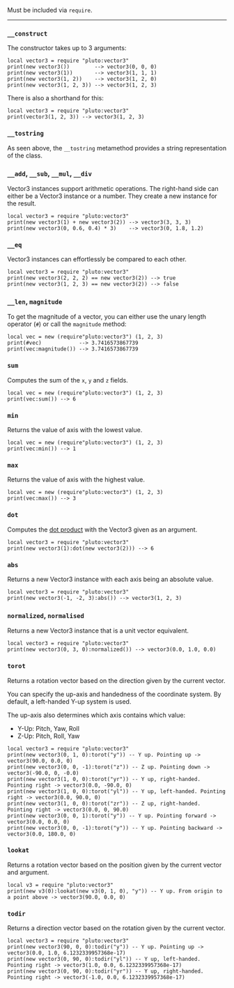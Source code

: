 Must be included via `require`.

---
### `__construct`

The constructor takes up to 3 arguments:

```pluto
local vector3 = require "pluto:vector3"
print(new vector3())        --> vector3(0, 0, 0)
print(new vector3(1))       --> vector3(1, 1, 1)
print(new vector3(1, 2))    --> vector3(1, 2, 0)
print(new vector3(1, 2, 3)) --> vector3(1, 2, 3)
```

There is also a shorthand for this:

```pluto
local vector3 = require "pluto:vector3"
print(vector3(1, 2, 3)) --> vector3(1, 2, 3)
```

### `__tostring`

As seen above, the `__tostring` metamethod provides a string representation of the class.

### `__add`, `__sub`, `__mul`, `__div`

Vector3 instances support arithmetic operations. The right-hand side can either be a Vector3 instance or a number. They create a new instance for the result.

```pluto
local vector3 = require "pluto:vector3"
print(new vector3(1) + new vector3(2)) --> vector3(3, 3, 3)
print(new vector3(0, 0.6, 0.4) * 3)    --> vector3(0, 1.8, 1.2)
```

### `__eq`

Vector3 instances can effortlessly be compared to each other.

```pluto
local vector3 = require "pluto:vector3"
print(new vector3(2, 2, 2) == new vector3(2)) --> true
print(new vector3(1, 2, 3) == new vector3(2)) --> false
```

### `__len`, `magnitude`

To get the magnitude of a vector, you can either use the unary length operator (`#`) or call the `magnitude` method:

```pluto
local vec = new (require"pluto:vector3") (1, 2, 3)
print(#vec)            --> 3.7416573867739
print(vec:magnitude()) --> 3.7416573867739
```

### `sum`

Computes the sum of the `x`, `y` and `z` fields.

```pluto
local vec = new (require"pluto:vector3") (1, 2, 3)
print(vec:sum()) --> 6
```

### `min`

Returns the value of axis with the lowest value.

```pluto
local vec = new (require"pluto:vector3") (1, 2, 3)
print(vec:min()) --> 1
```

### `max`

Returns the value of axis with the highest value.

```pluto
local vec = new (require"pluto:vector3") (1, 2, 3)
print(vec:max()) --> 3
```

### `dot`

Computes the [dot product](https://en.wikipedia.org/wiki/Dot_product) with the Vector3 given as an argument.

```pluto
local vector3 = require "pluto:vector3"
print(new vector3(1):dot(new vector3(2))) --> 6
```

### `abs`

Returns a new Vector3 instance with each axis being an absolute value.

```pluto
local vector3 = require "pluto:vector3"
print(new vector3(-1, -2, 3):abs()) --> vector3(1, 2, 3)
```

### `normalized`, `normalised`

Returns a new Vector3 instance that is a unit vector equivalent.

```pluto
local vector3 = require "pluto:vector3"
print(new vector3(0, 3, 0):normalized()) --> vector3(0.0, 1.0, 0.0)
```

### `torot`

Returns a rotation vector based on the direction given by the current vector.

You can specify the up-axis and handedness of the coordinate system. By default, a left-handed Y-up system is used.

The up-axis also determines which axis contains which value:
- Y-Up: Pitch, Yaw, Roll
- Z-Up: Pitch, Roll, Yaw

```pluto
local vector3 = require "pluto:vector3"
print(new vector3(0, 1, 0):torot("y")) -- Y up. Pointing up -> vector3(90.0, 0.0, 0)
print(new vector3(0, 0, -1):torot("z")) -- Z up. Pointing down -> vector3(-90.0, 0, -0.0)
print(new vector3(1, 0, 0):torot("yr")) -- Y up, right-handed. Pointing right -> vector3(0.0, -90.0, 0)
print(new vector3(1, 0, 0):torot("yl")) -- Y up, left-handed. Pointing right -> vector3(0.0, 90.0, 0)
print(new vector3(1, 0, 0):torot("zr")) -- Z up, right-handed. Pointing right -> vector3(0.0, 0, 90.0)
print(new vector3(0, 0, 1):torot("y")) -- Y up. Pointing forward -> vector3(0.0, 0.0, 0)
print(new vector3(0, 0, -1):torot("y")) -- Y up. Pointing backward -> vector3(0.0, 180.0, 0)
```

### `lookat`

Returns a rotation vector based on the position given by the current vector and argument.

```pluto
local v3 = require "pluto:vector3"
print(new v3(0):lookat(new v3(0, 1, 0), "y")) -- Y up. From origin to a point above -> vector3(90.0, 0.0, 0)
```

### `todir`

Returns a direction vector based on the rotation given by the current vector.

```pluto
local vector3 = require "pluto:vector3"
print(new vector3(90, 0, 0):todir("y")) -- Y up. Pointing up -> vector3(0.0, 1.0, 6.1232339957368e-17)
print(new vector3(0, 90, 0):todir("yl")) -- Y up, left-handed. Pointing right -> vector3(1.0, 0.0, 6.1232339957368e-17)
print(new vector3(0, 90, 0):todir("yr")) -- Y up, right-handed. Pointing right -> vector3(-1.0, 0.0, 6.1232339957368e-17)
```
